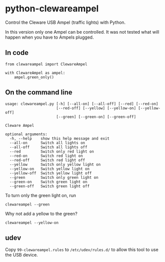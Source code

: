 python-clewareampel
===================

Control the Cleware USB Ampel (traffic lights) with Python.

In this version only one Ampel can be controlled. It was not tested what will
happen when you have to Ampels plugged.


## In code

    from clewareampel import ClewareAmpel

    with ClewareAmpel as ampel:
        ampel.green_only()


## On the command line

    usage: clewareampel.py [-h] [--all-on] [--all-off] [--red] [--red-on]
                           [--red-off] [--yellow] [--yellow-on] [--yellow-off]
                           [--green] [--green-on] [--green-off]

    Cleware Ampel

    optional arguments:
      -h, --help    show this help message and exit
      --all-on      Switch all lights on
      --all-off     Switch all lights off
      --red         Switch only red light on
      --red-on      Switch red light on
      --red-off     Switch red light off
      --yellow      Switch only yellow light on
      --yellow-on   Switch yellow light on
      --yellow-off  Switch yellow light off
      --green       Switch only green light on
      --green-on    Switch green light on
      --green-off   Switch green light off


To turn only the green light on, run

    clewareampel --green

Why not add a yellow to the green?

    clewareampel --yellow-on


## udev

Copy `99-clewareampel.rules` to `/etc/udev/rules.d/` to allow this tool to use
the USB device.
